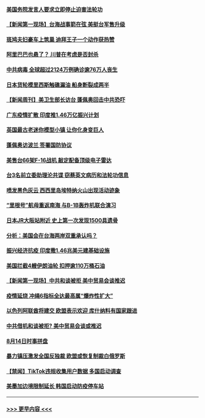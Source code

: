 #### [美国务院发言人要求立即停止迫害法轮功](../pages/prog202/a102919359.md?t=08161602) 
#### [【新闻第一现场】台海战事箭在弦 美挺台军售升级](../pages/prog202/a102919344.md?t=08161602) 
#### [斑鸠夫妇豪车上筑巢 迪拜王子一个动作获热赞](../pages/prog202/a102919318.md?t=08161602) 
#### [阿里巴巴也悬了？ 川普在考虑是否封杀](../pages/prog202/a102919276.md?t=08161602) 
#### [中共病毒 全球超过2124万例确诊逾76万人丧生](../pages/prog202/a102919206.md?t=08161602) 
#### [日本货轮模里西斯触礁漏油 船身断裂成两半](../pages/prog202/a102919185.md?t=08161602) 
#### [【新闻周刊】美卫生部长访台 蓬佩奥回击中共恐吓](../pages/prog202/a102919127.md?t=08161602) 
#### [广东疫情扩散 印度推1.46万亿振兴计划](../pages/prog202/a102918983.md?t=08161602) 
#### [英国最古老迷你模型小镇 让你化身变巨人](../pages/prog202/a102918981.md?t=08161602) 
#### [蓬佩奥访波兰 签署国防协议](../pages/prog202/a102918908.md?t=08161602) 
#### [美售台66架F-16战机 敲定配备顶级电子雷达](../pages/prog202/a102918877.md?t=08161602) 
#### [台3名前立委助理沦共谍 窃蔡英文病历和法轮功信息](../pages/prog202/a102918853.md?t=08161602) 
#### [喷发黑色灰云 西西里岛埃特纳火山出现活动迹象](../pages/prog202/a102918799.md?t=08161602) 
#### [“里根号”航母重返南海 与B-1B轰炸机联合演习](../pages/prog202/a102918778.md?t=08161602) 
#### [日本JR大阪站附近 史上第一次发现1500具遗骨](../pages/prog202/a102918761.md?t=08161602) 
#### [分析：美国会在台海两岸双重承认吗？](../pages/prog202/a102918755.md?t=08161602) 
#### [振兴经济抗疫 印度撒1.46兆美元建基础设施](../pages/prog202/a102918735.md?t=08161602) 
#### [美国拦截4艘伊朗油轮 扣押逾110万桶石油](../pages/prog202/a102918706.md?t=08161602) 
#### [【新闻第一现场】中共和谈被拒 美中贸易会谈推迟](../pages/prog202/a102918694.md?t=08161602) 
#### [疫情延烧 冲绳6指标全达最高属“爆炸性扩大”](../pages/prog202/a102918547.md?t=08161602) 
#### [以色列阿联酋将建交 欧盟表示欢迎 库什纳料有国家跟进](../pages/prog202/a102918521.md?t=08161602) 
#### [中共借机和谈被拒? 美中贸易会谈或推迟](../pages/prog202/a102918407.md?t=08161602) 
#### [8月14日时事拼盘](../pages/prog202/a102918363.md?t=08161602) 
#### [暴力镇压激发全国反独裁 欧盟或恢复制裁白俄罗斯](../pages/prog202/a102918380.md?t=08161602) 
#### [【禁闻】TikTok违规收集用户数据 多国启动调查](../pages/prog202/a102918352.md?t=08161602) 
#### [美墨加边境限制延长 韩国启动防疫停车站](../pages/prog202/a102918344.md?t=08161602) 

----
#### [ >>> 更早内容 <<< ](../indexes/prog202-earlier.md)
